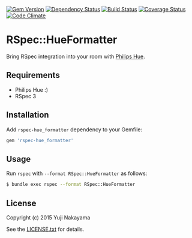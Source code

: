 [![Gem Version](http://img.shields.io/gem/v/rspec-hue_formatter.svg?style=flat)](http://badge.fury.io/rb/rspec-hue_formatter)
[![Dependency Status](http://img.shields.io/gemnasium/yujinakayama/rspec-hue_formatter.svg?style=flat)](https://gemnasium.com/yujinakayama/rspec-hue_formatter)
[![Build Status](https://travis-ci.org/yujinakayama/rspec-hue_formatter.svg?branch=master&style=flat)](https://travis-ci.org/yujinakayama/rspec-hue_formatter)
[![Coverage Status](http://img.shields.io/coveralls/yujinakayama/rspec-hue_formatter/master.svg?style=flat)](https://coveralls.io/r/yujinakayama/rspec-hue_formatter)
[![Code Climate](https://img.shields.io/codeclimate/github/yujinakayama/rspec-hue_formatter.svg?style=flat)](https://codeclimate.com/github/yujinakayama/rspec-hue_formatter)

# RSpec::HueFormatter

Bring RSpec integration into your room with [Philips Hue](http://www2.meethue.com/).

## Requirements

* Philips Hue :)
* RSpec 3

## Installation

Add `rspec-hue_formatter` dependency to your Gemfile:

```ruby
gem 'rspec-hue_formatter'
```

## Usage

Run `rspec` with `--format RSpec::HueFormatter` as follows:

```bash
$ bundle exec rspec --format RSpec::HueFormatter
```

## License

Copyright (c) 2015 Yuji Nakayama

See the [LICENSE.txt](LICENSE.txt) for details.
